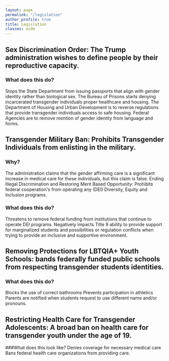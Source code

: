 ```yaml
---
layout: page
permalink: "/legislation"
author_profile: true
title: Legislation
classes: wide
---
```


## Sex Discrimination Order: The Trump administration wishes to define people by their reproductive capacity.  
	
### What does this do?
Stops the State Department from issuing passports that align with gender identity rather than biological sex.
The Bureau of Prisons starts denying incarcerated transgender individuals proper healthcare and housing. 
The Department of Housing and Urban Development is to reverse regulations that provide transgender individuals access to safe housing.
Federal Agencies are to remove mention of gender identity from language and forms. 


## Transgender Military Ban: Prohibits Transgender Individuals from enlisting in the military. 

### Why?
The administration claims that the gender affirming care is a significant increase in medical care for these individuals, but this claim is false. 
Ending Illegal Discrimination and Restoring Merit Based Opportunity: Prohibits federal cooperation's from operating any (DEI) Diversity, Equity and Inclusion programs. 
	
### What does this do?
Threatens to remove federal funding from institutions that continue to operate DEI programs.
Negatively impacts Title 9 ability to provide support for marginalized students and possibilities or regulation conflicts when trying to provide an inclusive and supportive environment.  


## Removing Protections for LBTQIA+ Youth Schools: bands federally funded public schools from respecting transgender students identities. 
	
### What does this do?
Blocks the use of correct bathrooms
Prevents participation in athletics
Parents are notified when students request to use different name and/or pronouns. 


## Restricting Health Care for Transgender Adolescents: A broad ban on health care for transgender youth under the age of 19.
	
###What does this look like?
Denies coverage for necessary medical care
Bans federal health care organizations from providing care. 
